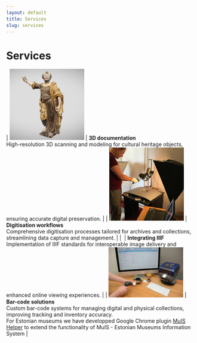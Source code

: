 ```yaml
---
layout: default
title: Services
slug: services
---
```

# Services

| <img src="/assets/3d.png" alt="" title="" width="200" />  | **3D documentation**<br>High-resolution 3D scanning and modeling for cultural heritage objects, ensuring accurate digital preservation. | 
| <img src="/assets/ma-ex.webp" alt="" title="" width="200" /> | **Digitisation workflows**<br>Comprehensive digitisation processes tailored for archives and collections, streamlining data capture and management. |
| <img src="/assets/iiif_integration.png" alt="" title="" width="200" /> | **Integrating IIIF**<br>Implementation of IIIF standards for interoperable image delivery and enhanced online viewing experiences. |
| <img src="/assets/ma_printer.webp" alt="" title="" width="200" /> | **Bar-code solutions**<br>Custom bar-code systems for managing digital and physical collections, improving tracking and inventory accuracy. <br /> For Estonian museums we have developped Google Chrome plugin [MuIS Helper](https://muis.archaeovision.eu) to extend the functionality of MuIS - Estonian Museums Information System |
